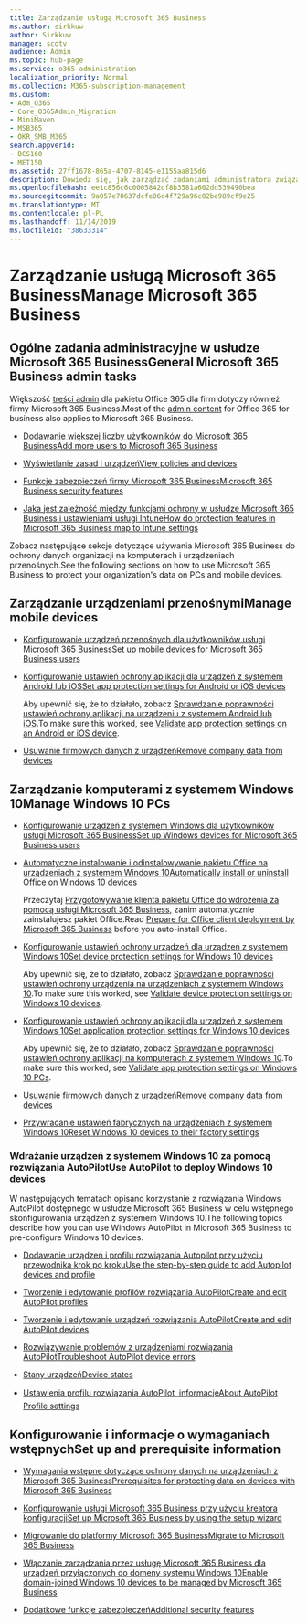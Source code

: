 ```yaml
---
title: Zarządzanie usługą Microsoft 365 Business
ms.author: sirkkuw
author: Sirkkuw
manager: scotv
audience: Admin
ms.topic: hub-page
ms.service: o365-administration
localization_priority: Normal
ms.collection: M365-subscription-management
ms.custom:
- Adm_O365
- Core_O365Admin_Migration
- MiniMaven
- MSB365
- OKR_SMB_M365
search.appverid:
- BCS160
- MET150
ms.assetid: 27ff1678-865a-4707-8145-e1155aa815d6
description: Dowiedz się, jak zarządzać zadaniami administratora związanymi z Microsoft 365 Business, urządzeniami przenośnymi, komputerami z systemem Windows 10 i wieloma takimi zadaniami.
ms.openlocfilehash: ee1c856c6c0005842df8b3581a602dd539490bea
ms.sourcegitcommit: 9a057e70637dcfe06d4f729a96c02be989cf9e25
ms.translationtype: MT
ms.contentlocale: pl-PL
ms.lasthandoff: 11/14/2019
ms.locfileid: "38633314"
---
```

# <a name="manage-microsoft-365-business"></a><span data-ttu-id="89ecb-103">Zarządzanie usługą Microsoft 365 Business</span><span class="sxs-lookup"><span data-stu-id="89ecb-103">Manage Microsoft 365 Business</span></span>

## <a name="general-microsoft-365-business-admin-tasks"></a><span data-ttu-id="89ecb-104">Ogólne zadania administracyjne w usłudze Microsoft 365 Business</span><span class="sxs-lookup"><span data-stu-id="89ecb-104">General Microsoft 365 Business admin tasks</span></span>

<span data-ttu-id="89ecb-105">Większość [treści admin](/Office365/Admin/admin-home.md) dla pakietu Office 365 dla firm dotyczy również firmy Microsoft 365 Business.</span><span class="sxs-lookup"><span data-stu-id="89ecb-105">Most of the [admin content](/Office365/Admin/admin-home.md) for Office 365 for business also applies to Microsoft 365 Business.</span></span>

- [<span data-ttu-id="89ecb-106">Dodawanie większej liczby użytkowników do Microsoft 365 Business</span><span class="sxs-lookup"><span data-stu-id="89ecb-106">Add more users to Microsoft 365 Business</span></span>](add-users-m365b.md)
    
- [<span data-ttu-id="89ecb-107">Wyświetlanie zasad i urządzeń</span><span class="sxs-lookup"><span data-stu-id="89ecb-107">View policies and devices</span></span>](view-policies-and-devices.md)
    
- [<span data-ttu-id="89ecb-108">Funkcje zabezpieczeń firmy Microsoft 365 Business</span><span class="sxs-lookup"><span data-stu-id="89ecb-108">Microsoft 365 Business security features</span></span>](security-features.md)
    
- [<span data-ttu-id="89ecb-109">Jaka jest zależność między funkcjami ochrony w usłudze Microsoft 365 Business i ustawieniami usługi Intune</span><span class="sxs-lookup"><span data-stu-id="89ecb-109">How do protection features in Microsoft 365 Business map to Intune settings</span></span>](map-protection-features-to-intune-settings.md)
    
<span data-ttu-id="89ecb-110">Zobacz następujące sekcje dotyczące używania Microsoft 365 Business do ochrony danych organizacji na komputerach i urządzeniach przenośnych.</span><span class="sxs-lookup"><span data-stu-id="89ecb-110">See the following sections on how to use Microsoft 365 Business to protect your organization's data on PCs and mobile devices.</span></span>
  
## <a name="manage-mobile-devices"></a><span data-ttu-id="89ecb-111">Zarządzanie urządzeniami przenośnymi</span><span class="sxs-lookup"><span data-stu-id="89ecb-111">Manage mobile devices</span></span>

- [<span data-ttu-id="89ecb-112">Konfigurowanie urządzeń przenośnych dla użytkowników usługi Microsoft 365 Business</span><span class="sxs-lookup"><span data-stu-id="89ecb-112">Set up mobile devices for Microsoft 365 Business users</span></span>](set-up-mobile-devices.md)
    
- [<span data-ttu-id="89ecb-113">Konfigurowanie ustawień ochrony aplikacji dla urządzeń z systemem Android lub iOS</span><span class="sxs-lookup"><span data-stu-id="89ecb-113">Set app protection settings for Android or iOS devices</span></span>](app-protection-settings-for-android-and-ios.md)
    
    <span data-ttu-id="89ecb-114">Aby upewnić się, że to działało, zobacz [Sprawdzanie poprawności ustawień ochrony aplikacji na urządzeniu z systemem Android lub iOS](validate-settings-on-android-or-ios.md).</span><span class="sxs-lookup"><span data-stu-id="89ecb-114">To make sure this worked, see [Validate app protection settings on an Android or iOS device](validate-settings-on-android-or-ios.md).</span></span> 
    
- [<span data-ttu-id="89ecb-115">Usuwanie firmowych danych z urządzeń</span><span class="sxs-lookup"><span data-stu-id="89ecb-115">Remove company data from devices</span></span>](remove-company-data.md)
    
## <a name="manage-windows-10-pcs"></a><span data-ttu-id="89ecb-116">Zarządzanie komputerami z systemem Windows 10</span><span class="sxs-lookup"><span data-stu-id="89ecb-116">Manage Windows 10 PCs</span></span>

- [<span data-ttu-id="89ecb-117">Konfigurowanie urządzeń z systemem Windows dla użytkowników usługi Microsoft 365 Business</span><span class="sxs-lookup"><span data-stu-id="89ecb-117">Set up Windows devices for Microsoft 365 Business users</span></span>](set-up-windows-devices.md)
    
- [<span data-ttu-id="89ecb-118">Automatyczne instalowanie i odinstalowywanie pakietu Office na urządzeniach z systemem Windows 10</span><span class="sxs-lookup"><span data-stu-id="89ecb-118">Automatically install or uninstall Office on Windows 10 devices</span></span>](auto-install-or-uninstall-office.md)
    
    <span data-ttu-id="89ecb-119">Przeczytaj [Przygotowywanie klienta pakietu Office do wdrożenia za pomocą usługi Microsoft 365 Business](prepare-for-office-client-deployment.md), zanim automatycznie zainstalujesz pakiet Office.</span><span class="sxs-lookup"><span data-stu-id="89ecb-119">Read [Prepare for Office client deployment by Microsoft 365 Business](prepare-for-office-client-deployment.md) before you auto-install Office.</span></span> 
    
- [<span data-ttu-id="89ecb-120">Konfigurowanie ustawień ochrony urządzeń dla urządzeń z systemem Windows 10</span><span class="sxs-lookup"><span data-stu-id="89ecb-120">Set device protection settings for Windows 10 devices</span></span>](protection-settings-for-windows-10-pcs.md)
    
    <span data-ttu-id="89ecb-121">Aby upewnić się, że to działało, zobacz [Sprawdzanie poprawności ustawień ochrony urządzenia na urządzeniach z systemem Windows 10](validate-settings-on-windows-10-pcs.md).</span><span class="sxs-lookup"><span data-stu-id="89ecb-121">To make sure this worked, see [Validate device protection settings on Windows 10 devices](validate-settings-on-windows-10-pcs.md).</span></span> 
    
- [<span data-ttu-id="89ecb-122">Konfigurowanie ustawień ochrony aplikacji dla urządzeń z systemem Windows 10</span><span class="sxs-lookup"><span data-stu-id="89ecb-122">Set application protection settings for Windows 10 devices</span></span>](protection-settings-for-windows-10-devices.md)
    
    <span data-ttu-id="89ecb-123">Aby upewnić się, że to działało, zobacz [Sprawdzanie poprawności ustawień ochrony aplikacji na komputerach z systemem Windows 10](validate-protection-settings-on-windows-10-pcs.md).</span><span class="sxs-lookup"><span data-stu-id="89ecb-123">To make sure this worked, see [Validate app protection settings on Windows 10 PCs](validate-protection-settings-on-windows-10-pcs.md).</span></span> 
    
- [<span data-ttu-id="89ecb-124">Usuwanie firmowych danych z urządzeń</span><span class="sxs-lookup"><span data-stu-id="89ecb-124">Remove company data from devices</span></span>](remove-company-data.md)
    
- [<span data-ttu-id="89ecb-125">Przywracanie ustawień fabrycznych na urządzeniach z systemem Windows 10</span><span class="sxs-lookup"><span data-stu-id="89ecb-125">Reset Windows 10 devices to their factory settings</span></span>](reset-devices-to-factory-settings.md)
    
### <a name="use-autopilot-to-deploy-windows-10-devices"></a><span data-ttu-id="89ecb-126">Wdrażanie urządzeń z systemem Windows 10 za pomocą rozwiązania AutoPilot</span><span class="sxs-lookup"><span data-stu-id="89ecb-126">Use AutoPilot to deploy Windows 10 devices</span></span>

<span data-ttu-id="89ecb-127">W następujących tematach opisano korzystanie z rozwiązania Windows AutoPilot dostępnego w usłudze Microsoft 365 Business w celu wstępnego skonfigurowania urządzeń z systemem Windows 10.</span><span class="sxs-lookup"><span data-stu-id="89ecb-127">The following topics describe how you can use Windows AutoPilot in Microsoft 365 Business to pre-configure Windows 10 devices.</span></span>
  
- [<span data-ttu-id="89ecb-128">Dodawanie urządzeń i profilu rozwiązania Autopilot przy użyciu przewodnika krok po kroku</span><span class="sxs-lookup"><span data-stu-id="89ecb-128">Use the step-by-step guide to add Autopilot devices and profile</span></span>](add-autopilot-devices-and-profile.md)
    
- [<span data-ttu-id="89ecb-129">Tworzenie i edytowanie profilów rozwiązania AutoPilot</span><span class="sxs-lookup"><span data-stu-id="89ecb-129">Create and edit AutoPilot profiles</span></span>](create-and-edit-autopilot-profiles.md)
    
- [<span data-ttu-id="89ecb-130">Tworzenie i edytowanie urządzeń rozwiązania AutoPilot</span><span class="sxs-lookup"><span data-stu-id="89ecb-130">Create and edit AutoPilot devices</span></span>](create-and-edit-autopilot-devices.md)
    
- [<span data-ttu-id="89ecb-131">Rozwiązywanie problemów z urządzeniami rozwiązania AutoPilot</span><span class="sxs-lookup"><span data-stu-id="89ecb-131">Troubleshoot AutoPilot device errors</span></span>](troubleshoot-autopilot-errors.md)
    
- [<span data-ttu-id="89ecb-132">Stany urządzeń</span><span class="sxs-lookup"><span data-stu-id="89ecb-132">Device states</span></span>](device-states.md)
    
- [<span data-ttu-id="89ecb-133">Ustawienia profilu rozwiązania AutoPilot  informacje</span><span class="sxs-lookup"><span data-stu-id="89ecb-133">About AutoPilot Profile settings</span></span>](autopilot-profile-settings.md)
    
## <a name="set-up-and-prerequisite-information"></a><span data-ttu-id="89ecb-134">Konfigurowanie i informacje o wymaganiach wstępnych</span><span class="sxs-lookup"><span data-stu-id="89ecb-134">Set up and prerequisite information</span></span>

- [<span data-ttu-id="89ecb-135">Wymagania wstępne dotyczące ochrony danych na urządzeniach z Microsoft 365 Business</span><span class="sxs-lookup"><span data-stu-id="89ecb-135">Prerequisites for protecting data on devices with Microsoft 365 Business</span></span>](pre-requisites-for-data-protection.md)
    
- [<span data-ttu-id="89ecb-136">Konfigurowanie usługi Microsoft 365 Business przy użyciu kreatora konfiguracji</span><span class="sxs-lookup"><span data-stu-id="89ecb-136">Set up Microsoft 365 Business by using the setup wizard</span></span>](set-up.md)
    
- [<span data-ttu-id="89ecb-137">Migrowanie do platformy Microsoft 365 Business</span><span class="sxs-lookup"><span data-stu-id="89ecb-137">Migrate to Microsoft 365 Business</span></span>](migrate-to-microsoft-365-business.md)
    
- [<span data-ttu-id="89ecb-138">Włączanie zarządzania przez usługę Microsoft 365 Business dla urządzeń przyłączonych do domeny systemu Windows 10</span><span class="sxs-lookup"><span data-stu-id="89ecb-138">Enable domain-joined Windows 10 devices to be managed by Microsoft 365 Business</span></span>](manage-windows-devices.md)
    
- [<span data-ttu-id="89ecb-139">Dodatkowe funkcje zabezpieczeń</span><span class="sxs-lookup"><span data-stu-id="89ecb-139">Additional security features</span></span>](security-features.md#additional-security-features)
